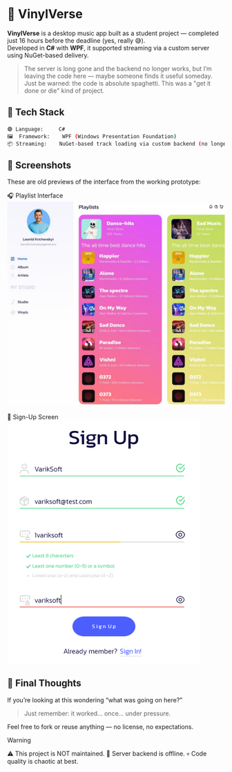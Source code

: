 # 🎵 VinylVerse

**VinylVerse** is a desktop music app built as a student project — completed just 16 hours before the deadline (yes, really 😅).  
Developed in **C#** with **WPF**, it supported streaming via a custom server using NuGet-based delivery.

> The server is long gone and the backend no longer works, but I’m leaving the code here — maybe someone finds it useful someday.  
> Just be warned: the code is absolute spaghetti. This was a "get it done or die" kind of project.

## 🧪 Tech Stack

```bash
🟣 Language:     C#
🖼  Framework:    WPF (Windows Presentation Foundation)
📦 Streaming:    NuGet-based track loading via custom backend (no longer active)
```

## 📸 Screenshots
These are old previews of the interface from the working prototype:

🎧 Playlist Interface
![Playlists Screenshot](screenshots/1.png)

📝 Sign-Up Screen
![Sign-Up Screenshot](screenshots/2.png)

## 🧠 Final Thoughts
If you’re looking at this wondering “what was going on here?”
> Just remember: it worked... once... under pressure.

Feel free to fork or reuse anything — no license, no expectations.

> [!WARNING]
> ⚠️ This project is NOT maintained.
> 🚫 Server backend is offline.
> 💀 Code quality is chaotic at best.
